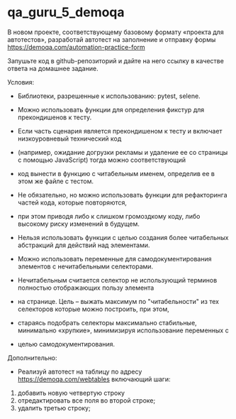 # qa_guru_5_demoqa

В новом проекте, соответствующему базовому формату «проекта для автотестов», 
разработай автотест на заполнение и отправку формы https://demoqa.com/automation-practice-form



Запушьте код в github-репозиторий и дайте на него ссылку в качестве ответа на домашнее задание.



Условия:

- Библиотеки, разрешенные к использованию: pytest, selene.

- Можно использовать функции для определения фикстур для прекондишенов к тесту.

- Если часть сценария является прекондишеном к тесту и включает низкоуровневый технический код 
- (например, ожидание догрузки рекламы и удаление ее со страницы с помощью JavaScript)  тогда можно соответствующий 
- код вынести в функцию с читабельным именем, определив ее в этом же файле с тестом.

- Не обязательно, но можно использовать функции для рефакторинга частей кода, которые повторяются, 
- при этом приводя либо к слишком громоздкому коду, либо высокому риску изменений в будущем.

- Нельзя использовать функции с целью создания более читабельных абстракций для действий над элементами.

- Можно использовать переменные для самодокументирования элементов с нечитабельными селекторами. 
- Нечитабельным считается селектор не использующий терминов полностью отображающих пользу элемента
- на странице. Цель – выжать максимум по "читабельности" из тех селекторов которые можно построить, при этом, 
- стараясь подобрать селекторы максимально стабильные, минимально «хрупкие», минимизируя использование переменных с 
- целью самодокументирования.



Дополнительно:

- Реализуй автотест на таблицу по адресу https://demoqa.com/webtables включающий шаги: 
1) добавить новую четвертую строку 
2) отредактировать все поля во второй строке; 
3) удалить третью строку;